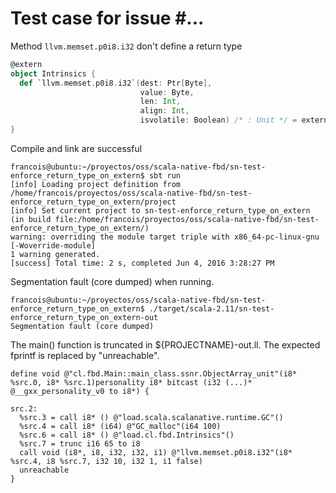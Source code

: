Test case for issue #...
========================

Method `llvm.memset.p0i8.i32` don't define a return type

```scala
@extern
object Intrinsics { 
  def `llvm.memset.p0i8.i32`(dest: Ptr[Byte],
                             value: Byte,
                             len: Int,
                             align: Int,
                             isvolatile: Boolean) /* : Unit */ = extern
}
```

Compile and link are successful


```
francois@ubuntu:~/proyectos/oss/scala-native-fbd/sn-test-enforce_return_type_on_extern$ sbt run
[info] Loading project definition from /home/francois/proyectos/oss/scala-native-fbd/sn-test-enforce_return_type_on_extern/project
[info] Set current project to sn-test-enforce_return_type_on_extern (in build file:/home/francois/proyectos/oss/scala-native-fbd/sn-test-enforce_return_type_on_extern/)
warning: overriding the module target triple with x86_64-pc-linux-gnu [-Woverride-module]
1 warning generated.
[success] Total time: 2 s, completed Jun 4, 2016 3:28:27 PM
```

Segmentation fault (core dumped) when running.

```
francois@ubuntu:~/proyectos/oss/scala-native-fbd/sn-test-enforce_return_type_on_extern$ ./target/scala-2.11/sn-test-enforce_return_type_on_extern-out 
Segmentation fault (core dumped)
```

The main() function is truncated in ${PROJECTNAME}-out.ll.  The expected fprintf is replaced by "unreachable".

```
define void @"cl.fbd.Main::main_class.ssnr.ObjectArray_unit"(i8* %src.0, i8* %src.1)personality i8* bitcast (i32 (...)* @__gxx_personality_v0 to i8*) {
  
src.2:
  %src.3 = call i8* () @"load.scala.scalanative.runtime.GC"()
  %src.4 = call i8* (i64) @"GC_malloc"(i64 100)
  %src.6 = call i8* () @"load.cl.fbd.Intrinsics"()
  %src.7 = trunc i16 65 to i8
  call void (i8*, i8, i32, i32, i1) @"llvm.memset.p0i8.i32"(i8* %src.4, i8 %src.7, i32 10, i32 1, i1 false)
  unreachable
}
```


